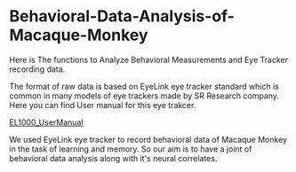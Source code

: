 # Behavioral-Data-Analysis-of-Macaque-Monkey
Here is The functions to Analyze Behavioral Measurements and Eye Tracker recording data. 


The format of raw data is based on EyeLink eye tracker standard which is common in many models of eye trackers made by SR Research company. Here you can find User manual for this eye trakcer.

[EL1000_UserManual](chrome-extension://efaidnbmnnnibpcajpcglclefindmkaj/https://natmeg.se/onewebmedia/EL1000_UserManual_1.52.pdf)

We used EyeLink eye tracker to record behavioral data of Macaque Monkey in the task of learning and memory. So our aim is to have a joint of behavioral data analysis along with it's neural correlates.




